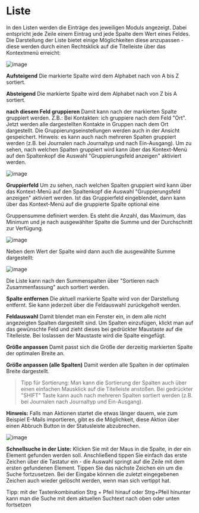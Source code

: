 # Liste

In den Listen werden die Einträge des jeweiligen Moduls angezeigt. Dabei entspricht jede Zeile einem Eintrag und jede Spalte dem Wert eines Feldes. Die Darstellung der Liste bietet einige Möglichkeiten diese anzupassen - diese werden durch einen Rechtsklick auf die Titelleiste über das Kontextmenü erreicht:

![image](https://user-images.githubusercontent.com/91113869/181516677-1ae38aa7-fa58-4b01-baac-6d03f8c52f43.png)

**Aufsteigend**
Die markierte Spalte wird dem Alphabet nach von A bis Z sortiert.


**Absteigend**
Die markierte Spalte wird dem Alphabet nach von Z bis A sortiert.


**nach diesem Feld gruppieren**
Damit kann nach der markierten Spalte gruppiert werden.
Z.B.: Bei Kontakten: ich gruppiere nach dem Feld "Ort". Jetzt werden alle dargestellten Kontakte in Gruppen nach dem Ort dargestellt. 
Die Gruppierungseinstellungen werden auch in der Ansicht gespeichert.
Hinweis: es kann auch nach mehreren Spalten gruppiert werden (z.B. bei Journalen nach Journaltyp und nach Ein-Ausgang). 
Um zu sehen, nach welchen Spalten gruppiert wird kann über das Kontext-Menü auf den Spaltenkopf die Auswahl "Gruppierungsfeld anzeigen" aktiviert werden.

![image](https://user-images.githubusercontent.com/91113869/181521550-5417f55d-5b9b-4ce4-87b2-1c021a0b33ef.png)

**Gruppierfeld**
Um zu sehen, nach welchen Spalten gruppiert wird kann über das Kontext-Menü auf den Spaltenkopf die Auswahl "Gruppierungsfeld anzeigen" aktiviert werden.
Ist das Gruppierfeld eingeblendet, dann kann über das Kontext-Menü auf die gruppierte Spalte optional eine 

Gruppensumme definiert werden. Es steht die Anzahl, das Maximum, das Minimum und je nach ausgewählter Spalte die Summe und der Durchschnitt zur Verfügung.

![image](https://user-images.githubusercontent.com/91113869/181521653-079393a4-df05-414b-bc67-975ae4a79509.png)

Neben dem Wert der Spalte wird dann auch die ausgewählte Summe dargestellt:

![image](https://user-images.githubusercontent.com/91113869/181521691-030b668c-3d94-4900-85a4-50945c0b7e4a.png)

Die Liste kann nach den Summenspalten über "Sortieren nach Zusammenfassung" auch sortiert werden.

**Spalte entfernen**
Die aktuell markierte Spalte wird von der Darstellung entfernt. Sie kann jederzeit über die Feldauswahl zurückgeholt werden.

**Feldauswahl**
Damit blendet man ein Fenster ein, in dem alle nicht angezeigten Spalten dargestellt sind. Um Spalten einzufügen, klickt man auf das gewünschte Feld und zieht dieses bei gedrückter Maustaste auf die Titelleiste. Bei loslassen der Maustaste wird die Spalte eingefügt.

**Größe anpassen**
Damit passt sich die Größe der derzeitig markierten Spalte der optimalen Breite an.

**Größe anpassen (alle Spalten)**
Damit werden alle Spalten in der optimalen Breite dargestellt.

> Tipp für Sortierung: Man kann die Sortierung der Spalten auch über einen einfachen Mausklick auf die Titelleiste anstoßen. Bei gedrückter "SHIFT" Taste kann auch nach mehreren Spalten sortiert werden (z.B. bei Journalen nach Journaltyp und Ein-Ausgang).

**Hinweis:** Falls man Aktionen startet die etwas länger dauern, wie zum Beispiel E-Mails importieren, gibt es die Möglichkeit, diese Aktion über einen Abbruch Button in der Statusleiste abzubrechen.

![image](https://user-images.githubusercontent.com/91113869/181521792-1ca0fdf5-1cfd-4600-8559-90469ad384f5.png)

**Schnellsuche in der Liste:**
Klicken Sie mit der Maus in die Spalte, in der ein Element gefunden werden soll. Anschließend tippen Sie einfach das erste Zeichen über die Tastatur ein - die Auswahl springt auf die Zeile mit dem ersten gefundenen Element. Tippen Sie das nächste Zeichen ein um die Suche fortzusetzen. Bei der Eingabe können die zuletzt eingegebenen Zeichen auch wieder gelöscht werden, wenn man sich vertippt hat.

Tipp: mit der Tastenkombination Strg + Pfeil hinauf oder Strg+Pfeil hinunter kann man die Suche mit dem aktuellen Suchtext nach oben oder unten fortsetzen
